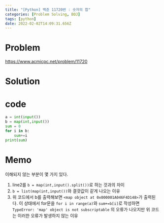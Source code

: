 ```yaml
---
title: "[Python] 백준 11720번 : 숫자의 합"
categories: [Problem Solving, BOJ]
tags: [python]
date: 2022-02-02T14:09:31.656Z
---
```

# Problem
<https://www.acmicpc.net/problem/11720>

# Solution
# code
```python
a = int(input())
b = map(int,input())
sum = 0
for i in b:
    sum+=i
print(sum)
```

# Memo
이해되지 않는 부분이 몇 가지 있다.

1. line2를 `b = map(int,input().split())`로 하는 것과의 차이
2. `b = list(map(int,input())`와 결괏값이 같게 나오는 이유
3. 위 코드에서 b를 출력해보면 `<map object at 0x000001A046F4D148>`가 출력된다. 이 상태에서 for문을 `for i in range(a)`와 `sum+=b[i]`로 작성하면 `TypeError: 'map' object is not subscriptable` 의 오류가 나오지만 위 코드는 이러한 오류가 발생하지 않는 이유
